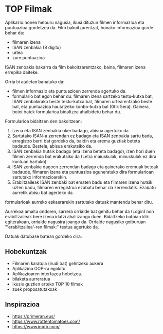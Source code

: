 # TOP Filmak

Aplikazio honen helburu nagusia, ikusi dituzun filmen informazioa eta puntuazioa gordetzea da. Film bakoitzarentzat, honako informazioa gorde behar da: 
- filmaren izena
- ISAN zenbakia (8 digitu)
- urtea
- zure puntuazioa

ISAN zenbakia bakarra da film bakoitzarentzako, baina, filmaren izena errepika daiteke.

Orria bi ataletan banatuko da:  
- filmen informazio eta puntuazioen zerrenda agertuko da.  
- formulario bat egon behar du: filmaren izena sartzeko testu-kutxa bat, ISAN zenbakirako beste testu-kutxa bat, filmaren urtearentzako beste bat, eta puntuazioa hautatzeko konbo-kutxa bat (0tik 5era). Gainera, botoi batek formularioa bidaltzea ahalbidetu behar du.

Formularioa bidaltzen den bakoitzean:

1. Izena eta ISAN zenbakia oker badago, abisua agertuko da.  
3. Sartutako ISAN-a zerrendan ez badago eta ISAN zenbakia sartu bada, erregistro berri bat gordeko da, baldin eta eremu guztiak beteta badaude. Bestela, abisua erakutsiko da.  
4. ISAN zenbakia hutsik badago (eta izena beteta badago), izen hori duen filmen zerrenda bat erakutsiko da (Letra maiuskulak, minuskulak ez dira kontuan hartuko)
5. ISAN zenbakia dagoen zerrendan badago eta gainerako eremuak beteak badaude, filmaren izena eta puntuazioa eguneratuko dira formularioan sartutako informazioarekin.  
6. Erabiltzaileak ISAN zenbaki bat ematen badu eta filmaren izena hutsik uzten badu, filmaren erregistroa ezabatu behar da zerrendatik. Ezabatu aurretik abisu bat agerteko da.  

formularioak aurreko eskaerarekin sartutako datuak mantendu behar ditu.  

Aurrekoa amaitu ondoren, sarrera orrialde bat gehitu behar da (Login) non erabiltzaileak bere izena idatzi ahal izango duen. Bidaltzeko botoian klik egiterakoan, orrialde nagusira joango da. Orrialde nagusiko goiburuan "'erabiltzailea'-ren filmak:" testua agertuko da.

Datuak datubase batean gordeko dira.

## Hobekuntzak

- Filmaren karatula (irudi bat) gehitzeko aukera
- Aplikazioa OOP-ra egokitu
- Aplikazioaren interfazea hobetzea.
- bilaketa aurreratua
- Ikusle guztien arteko TOP 10 filmak
- zuek proposatutakoak

## Inspirazioa

- https://primeran.eus/
- https://www.rottentomatoes.com/
- https://www.imdb.com/
